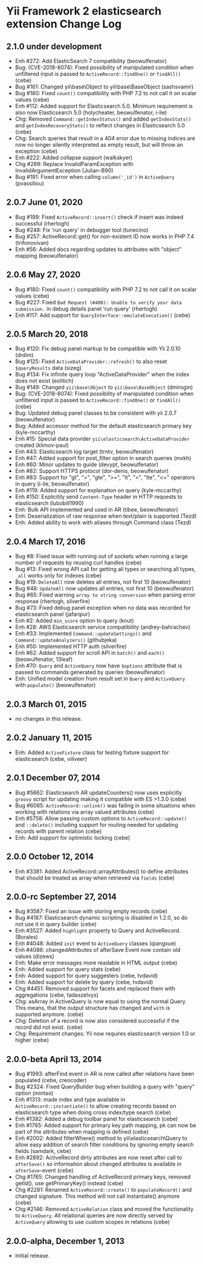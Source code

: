Yii Framework 2 elasticsearch extension Change Log
==================================================

2.1.0 under development
-----------------------

- Enh #272: Add ElasticSearch 7 compatibility (beowulfenator)
- Bug: (CVE-2018-8074): Fixed possibility of manipulated condition when unfiltered input is passed to `ActiveRecord::findOne()` or `findAll()` (cebe)
- Bug #161: Changed yii\base\Object to yii\base\BaseObject (sashsvamir)
- Bug #180: Fixed `count()` compatibility with PHP 7.2 to not call it on scalar values (cebe)
- Enh #112: Added support for Elasticsearch 5.0. Minimum requirement is also now Elasticsearch 5.0 (holycheater, beowulfenator, i-lie)
- Chg: Removed `Command::getIndexStatus()` and added `getIndexStats()` and `getIndexRecoveryStats()` to reflect changes in Elasticsearch 5.0 (cebe)
- Chg: Search queries that result in a 404 error due to missing indices are now no longer silently interpreted as empty result, but will throw an exception (cebe)
- Enh #222: Added collapse support (walkskyer)
- Chg #269: Replace InvalidParamException with InvalidArgumentException (Julian-B90)
- Bug #191: Fixed error when calling `column('_id')` in `ActiveQuery` (pvassiliou)


2.0.7 June 01, 2020
-------------------

- Bug #199: Fixed `ActiveRecord::insert()` check if insert was indeed successful (rhertogh)
- Bug #248: Fix 'run query' in debugger tool (tunecino)
- Bug #257: ActiveRecord::get() for non-existent ID now works in PHP 7.4 (trifonovivan)
- Enh #56: Added docs regarding updates to attributes with "object" mapping (beowulfenator)


2.0.6 May 27, 2020
------------------

- Bug #180: Fixed `count()` compatibility with PHP 7.2 to not call it on scalar values (cebe)
- Bug #227: Fixed `Bad Request (#400): Unable to verify your data submission.` in debug details panel 'run query' (rhertogh)
- Enh #117: Add support for `QueryInterface::emulateExecution()` (cebe)


2.0.5 March 20, 2018
--------------------

- Bug #120: Fix debug panel markup to be compatible with Yii 2.0.10 (drdim)
- Bug #125: Fixed `ActiveDataProvider::refresh()` to also reset `$queryResults` data (sizeg)
- Bug #134: Fix infinite query loop "ActiveDataProvider" when the index does not exist (eolitich)
- Bug #149: Changed `yii\base\Object` to `yii\base\BaseObject` (dmirogin)
- Bug: (CVE-2018-8074): Fixed possibility of manipulated condition when unfiltered input is passed to `ActiveRecord::findOne()` or `findAll()` (cebe)
- Bug: Updated debug panel classes to be consistent with yii 2.0.7 (beowulfenator)
- Bug: Added accessor method for the default elasticsearch primary key (kyle-mccarthy)
- Enh #15: Special data provider `yii\elasticsearch\ActiveDataProvider` created (klimov-paul)
- Enh #43: Elasticsearch log target (trntv, beowulfenator)
- Enh #47: Added support for post_filter option in search queries (mxkh)
- Enh #60: Minor updates to guide (devypt, beowulfenator)
- Enh #82: Support HTTPS protocol (dor-denis, beowulfenator)
- Enh #83: Support for "gt", ">", "gte", ">=", "lt", "<", "lte", "<=" operators in query (i-lie, beowulfenator)
- Enh #119: Added support for explanation on query (kyle-mccarthy)
- Enh #150: Explicitily send `Content-Type` header in HTTP requests to elasticsearch (lubobill1990)
- Enh: Bulk API implemented and used in AR (tibee, beowulfenator)
- Enh: Deserialization of raw response when text/plain is supported (Tezd)
- Enh: Added ability to work with aliases through Command class (Tezd)


2.0.4 March 17, 2016
--------------------

- Bug #8: Fixed issue with running out of sockets when running a large number of requests by reusing curl handles (cebe)
- Bug #13: Fixed wrong API call for getting all types or searching all types, `_all` works only for indexes (cebe)
- Bug #19: `DeleteAll` now deletes all entries, not first 10 (beowulfenator)
- Bug #48: `UpdateAll` now updates all entries, not first 10 (beowulfenator)
- Bug #65: Fixed warning `array to string conversion` when parsing error response (rhertogh, silverfire)
- Bug #73: Fixed debug panel exception when no data was recorded for elasticsearch panel (jafaripur)
- Enh #2: Added `min_score` option to query (knut)
- Enh #28: AWS Elasticsearch service compatibility (andrey-bahrachev)
- Enh #33: Implemented `Command::updateSettings()` and `Command::updateAnalyzers()` (githubjeka)
- Enh #50: Implemented HTTP auth (silverfire)
- Enh #62: Added support for scroll API in `batch()` and `each()` (beowulfenator, 13leaf)
- Enh #70: `Query` and `ActiveQuery` now have `$options` attribute that is passed to commands generated by queries (beowulfenator)
- Enh: Unified model creation from result set in `Query` and `ActiveQuery` with `populate()` (beowulfenator)


2.0.3 March 01, 2015
--------------------

- no changes in this release.


2.0.2 January 11, 2015
----------------------

- Enh: Added `ActiveFixture` class for testing fixture support for elasticsearch (cebe, viilveer)


2.0.1 December 07, 2014
-----------------------

- Bug #5662: Elasticsearch AR updateCounters() now uses explicitly `groovy` script for updating making it compatible with ES >1.3.0 (cebe)
- Bug #6065: `ActiveRecord::unlink()` was failing in some situations when working with relations via array valued attributes (cebe)
- Enh #5758: Allow passing custom options to `ActiveRecord::update()` and `::delete()` including support for routing needed for updating records with parent relation (cebe)
- Enh: Add support for optimistic locking (cebe)


2.0.0 October 12, 2014
----------------------

- Enh #3381: Added ActiveRecord::arrayAttributes() to define attributes that should be treated as array when retrieved via `fields` (cebe)


2.0.0-rc September 27, 2014
---------------------------

- Bug #3587: Fixed an issue with storing empty records (cebe)
- Bug #4187: Elasticsearch dynamic scripting is disabled in 1.2.0, so do not use it in query builder (cebe)
- Enh #3527: Added `highlight` property to Query and ActiveRecord. (Borales)
- Enh #4048: Added `init` event to `ActiveQuery` classes (qiangxue)
- Enh #4086: changedAttributes of afterSave Event now contain old values (dizews)
- Enh: Make error messages more readable in HTML output (cebe)
- Enh: Added support for query stats (cebe)
- Enh: Added support for query suggesters (cebe, tvdavid)
- Enh: Added support for delete by query (cebe, tvdavid)
- Chg #4451: Removed support for facets and replaced them with aggregations (cebe, tadaszelvys)
- Chg: asArray in ActiveQuery is now equal to using the normal Query. This means, that the output structure has changed and `with` is supported anymore. (cebe)
- Chg: Deletion of a record is now also considered successful if the record did not exist. (cebe)
- Chg: Requirement changes: Yii now requires elasticsearch version 1.0 or higher (cebe)


2.0.0-beta April 13, 2014
-------------------------

- Bug #1993: afterFind event in AR is now called after relations have been populated (cebe, creocoder)
- Bug #2324: Fixed QueryBuilder bug when building a query with "query" option (mintao)
- Enh #1313: made index and type available in `ActiveRecord::instantiate()` to allow creating records based on elasticsearch type when doing cross index/type search (cebe)
- Enh #1382: Added a debug toolbar panel for elasticsearch (cebe)
- Enh #1765: Added support for primary key path mapping, pk can now be part of the attributes when mapping is defined (cebe)
- Enh #2002: Added filterWhere() method to yii\elasticsearch\Query to allow easy addition of search filter conditions by ignoring empty search fields (samdark, cebe)
- Enh #2892: ActiveRecord dirty attributes are now reset after call to `afterSave()` so information about changed attributes is available in `afterSave`-event (cebe)
- Chg #1765: Changed handling of ActiveRecord primary keys, removed getId(), use getPrimaryKey() instead (cebe)
- Chg #2281: Renamed `ActiveRecord::create()` to `populateRecord()` and changed signature. This method will not call instantiate() anymore (cebe)
- Chg #2146: Removed `ActiveRelation` class and moved the functionality to `ActiveQuery`.
             All relational queries are now directly served by `ActiveQuery` allowing to use
             custom scopes in relations (cebe)


2.0.0-alpha, December 1, 2013
-----------------------------

- Initial release.

